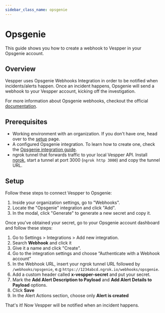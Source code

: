 ```yaml
---
sidebar_class_name: opsgenie
---
```


# Opsgenie

This guide shows you how to create a webhook to Vespper in your Opsgenie account.

## Overview

Vespper uses Opsgenie Webhooks Integration in order to be notified when incidents/alerts happen. Once an incident happens, Opsgenie will send a webhook to your Vespper account, kicking off the investigation.

For more information about Opsgenie webhooks, checkout the official [documentation](https://support.atlassian.com/opsgenie/docs/integrate-opsgenie-with-webhook/).

## Prerequisites

- Working environment with an organization. If you don't have one, head over to the [setup](../02-Getting%20started/01-Setup%20Vespper.md) page.
- A configured Opsgenie integration. To learn how to create one, check the [Opsgenie integration guide](../03-Integrations/04-Opsgenie.md).
- ngrok tunnel that forwards traffic to your local Vespper API. Install [ngrok](https://ngrok.com/docs/getting-started/), start a tunnel at port 3000 (`ngrok http 3000`) and copy the tunnel URL.

## Setup

Follow these steps to connect Vespper to Opsgenie:

1. Inside your organization settings, go to "Webhooks".
2. Locate the "Opsgenie" integration and click "Add".
3. In the modal, click "Generate" to generate a new secret and copy it.

Once you've obtained your secret, go to your Opsgenie account dashboard and follow these steps:

1. Go to Settings > Integrations > Add new integration.
2. Search **Webhook** and click it
3. Give it a name and click "Create".
4. Go to the integration settings and choose “Authenticate with a Webhook account”
5. In the Webhook URL, insert your ngrok tunnel URL followed by `/webhooks/opsgenie`, e.g `https://1234abcd.ngrok.io/webhooks/opsgenie`.
6. Add a custom header called **x-vespper-secret** and put your secret.
7. Mark the **Add Alert Description to Payload** and **Add Alert Details to Payload** options.
8. Click **Save**
9. In the Alert Actions section, choose only **Alert is created**

That's it! Now Vespper will be notified when an incident happens.
